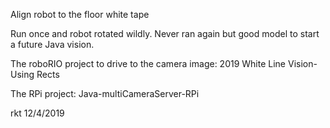 Align robot to the floor white tape

Run once and robot rotated wildly.  Never ran again but good model to start a future Java vision.

The roboRIO project to drive to the camera image:
2019 White Line Vision-Using Rects


The RPi project:
Java-multiCameraServer-RPi



rkt
12/4/2019
